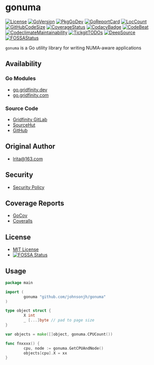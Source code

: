 # gonuma

[![License](http://img.shields.io/badge/license-mit-blue.svg)](https://raw.githubusercontent.com/gridfinity/gonuma/master/LICENSE)
[![GoVersion](https://img.shields.io/github/go-mod/go-version/gridfinity/gonuma.svg)](https://github.com/gridfinity/gonuma/blob/master/go.mod)
[![PkgGoDev](https://pkg.go.dev/badge/github.com/gridfinity/gonuma)](https://pkg.go.dev/github.com/gridfinity/gonuma)
[![GoReportCard](https://goreportcard.com/badge/github.com/gridfinity/gonuma)](https://goreportcard.com/report/github.com/gridfinity/gonuma)
[![LocCount](https://img.shields.io/tokei/lines/github/gridfinity/gonuma.svg)](https://github.com/XAMPPRocky/tokei)
[![GitHubCodeSize](https://img.shields.io/github/languages/code-size/johnsonjh/gonuma.svg)](https://github.com/gridfinity/gonuma)
[![CoverageStatus](https://coveralls.io/repos/github/gridfinity/gonuma/badge.svg)](https://coveralls.io/github/gridfinity/gonuma)
[![CodacyBadge](https://api.codacy.com/project/badge/Grade/6a688d07faaa4e848f59ec49fdb663bc)](https://app.codacy.com/gh/gridfinity/gonuma?utm_source=github.com&utm_medium=referral&utm_content=gridfinity/gonuma&utm_campaign=Badge_Grade)
[![CodeBeat](https://codebeat.co/badges/041414ca-af27-40f2-a5d6-13afc4ce9c6b)](https://codebeat.co/projects/github-com-gridfinity-gonuma-master)
[![CodeclimateMaintainability](https://api.codeclimate.com/v1/badges/61db603e26c07e0e9ee4/maintainability)](https://codeclimate.com/github/gridfinity/gonuma/maintainability)
[![TickgitTODOs](https://img.shields.io/endpoint?url=https://api.tickgit.com/badge?repo=github.com/gridfinity/gonuma)](https://www.tickgit.com/browse?repo=github.com/gridfinity/gonuma)
[![DeepSource](https://deepsource.io/gh/gridfinity/gonuma.svg/?label=active+issues)](https://deepsource.io/gh/gridfinity/gonuma/?ref=repository-badge)
[![FOSSAStatus](https://app.fossa.com/api/projects/git%2Bgithub.com%2Fjohnsonjh%2Fgonuma.svg?type=shield)](https://app.fossa.com/projects/git%2Bgithub.com%gridfinity%2Fgonuma?ref=badge_shield)

`gonuma` is a Go utility library for writing NUMA-aware applications

## Availability

### Go Modules

- [go.gridfinity.dev](https://go.gridfinity.dev/gonuma)
- [go.gridfinity.com](https://go.gridfinity.com/)

### Source Code

- [Gridfinity GitLab](https://gitlab.gridfinity.com/jeff/go-numa)
- [SourceHut](https://sr.ht/~trn/gonuma)
- [GitHub](https://github.com/gridfinity/gonuma)

## Original Author

- [lrita@163.com](https://github.com/lrita/numa)

## Security

- [Security Policy](https://github.com/gridfinity/gonuma/blob/master/SECURITY.md)

## Coverage Reports

- [GoCov](https://pktdist.gridfinity.com/coverage/gonuma/)
- [Coveralls](https://coveralls.io/github/johnsonjh/gonuma)

## License

- [MIT License](https://tldrlegal.com/license/mit-license)
- [![FOSSA Status](https://app.fossa.com/api/projects/git%2Bgithub.com%2Fgridfinity%2Fgonuma.svg?type=small)](https://app.fossa.com/projects/git%2Bgithub.com%2Fgridfinity%2Fgonuma?ref=badge_small)

## Usage

```go
package main

import (
        gonuma "github.com/johnsonjh/gonuma"
)

type object struct {
        X int
        _ [...]byte // pad to page size
}

var objects = make([]object, gonuma.CPUCount())

func fnxxxx() {
        cpu, node := gonuma.GetCPUAndNode()
        objects[cpu].X = xx
}
```

